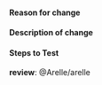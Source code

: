#### Reason for change


#### Description of change


#### Steps to Test

**review**:
@Arelle/arelle
